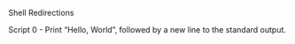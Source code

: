 Shell Redirections <br>

Script 0 - Print “Hello, World”, followed by a new line to the standard output. <br>
